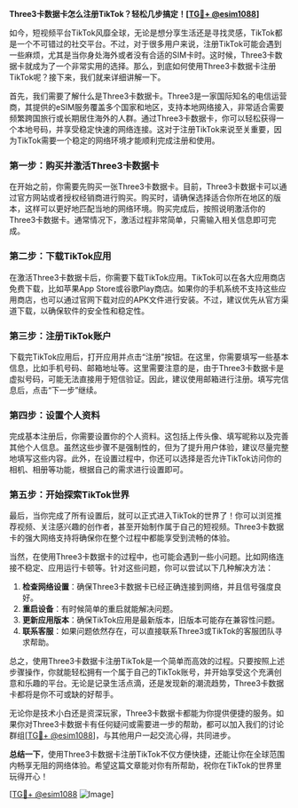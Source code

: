 **Three3卡数据卡怎么注册TikTok？轻松几步搞定！[[TG💪+ @esim1088](https://t.me/s/esim1088)]**

如今，短视频平台TikTok风靡全球，无论是想分享生活还是寻找灵感，TikTok都是一个不可错过的社交平台。不过，对于很多用户来说，注册TikTok可能会遇到一些麻烦，尤其是当你身处海外或者没有合适的SIM卡时。这时候，Three3卡数据卡就成为了一个非常实用的选择。那么，到底如何使用Three3卡数据卡注册TikTok呢？接下来，我们就来详细讲解一下。

首先，我们需要了解什么是Three3卡数据卡。Three3是一家国际知名的电信运营商，其提供的eSIM服务覆盖多个国家和地区，支持本地网络接入，非常适合需要频繁跨国旅行或长期居住海外的人群。通过Three3卡数据卡，你可以轻松获得一个本地号码，并享受稳定快速的网络连接。这对于注册TikTok来说至关重要，因为TikTok需要一个稳定的网络环境才能顺利完成注册和使用。

### 第一步：购买并激活Three3卡数据卡

在开始之前，你需要先购买一张Three3卡数据卡。目前，Three3卡数据卡可以通过官方网站或者授权经销商进行购买。购买时，请确保选择适合你所在地区的版本，这样可以更好地匹配当地的网络环境。购买完成后，按照说明激活你的Three3卡数据卡。通常情况下，激活过程非常简单，只需输入相关信息即可完成。

### 第二步：下载TikTok应用

在激活Three3卡数据卡后，你需要下载TikTok应用。TikTok可以在各大应用商店免费下载，比如苹果App Store或谷歌Play商店。如果你的手机系统不支持这些应用商店，也可以通过官网下载对应的APK文件进行安装。不过，建议优先从官方渠道下载，以确保软件的安全性和稳定性。

### 第三步：注册TikTok账户

下载完TikTok应用后，打开应用并点击“注册”按钮。在这里，你需要填写一些基本信息，比如手机号码、邮箱地址等。这里需要注意的是，由于Three3卡数据卡是虚拟号码，可能无法直接用于短信验证。因此，建议使用邮箱进行注册。填写完信息后，点击“下一步”继续。

### 第四步：设置个人资料

完成基本注册后，你需要设置你的个人资料。这包括上传头像、填写昵称以及完善其他个人信息。虽然这些步骤不是强制性的，但为了提升用户体验，建议尽量完整地填写这些内容。此外，在设置过程中，你还可以选择是否允许TikTok访问你的相机、相册等功能，根据自己的需求进行设置即可。

### 第五步：开始探索TikTok世界

最后，当你完成了所有设置后，就可以正式进入TikTok的世界了！你可以浏览推荐视频、关注感兴趣的创作者，甚至开始制作属于自己的短视频。Three3卡数据卡的强大网络支持将确保你在整个过程中都能享受到流畅的体验。

当然，在使用Three3卡数据卡的过程中，也可能会遇到一些小问题。比如网络连接不稳定、应用运行卡顿等。针对这些问题，你可以尝试以下几种解决方法：

1. **检查网络设置**：确保Three3卡数据卡已经正确连接到网络，并且信号强度良好。
2. **重启设备**：有时候简单的重启就能解决问题。
3. **更新应用版本**：确保TikTok应用是最新版本，旧版本可能存在兼容性问题。
4. **联系客服**：如果问题依然存在，可以直接联系Three3或TikTok的客服团队寻求帮助。

总之，使用Three3卡数据卡注册TikTok是一个简单而高效的过程。只要按照上述步骤操作，你就能轻松拥有一个属于自己的TikTok账号，并开始享受这个充满创意和乐趣的平台。无论是记录生活点滴，还是发现新的潮流趋势，Three3卡数据卡都将是你不可或缺的好帮手。

无论你是技术小白还是资深玩家，Three3卡数据卡都能为你提供便捷的服务。如果你对Three3卡数据卡有任何疑问或需要进一步的帮助，都可以加入我们的讨论群组[[TG💪+ @esim1088](https://t.me/s/esim1088)]，与其他用户一起交流心得，共同进步。

**总结一下**，使用Three3卡数据卡注册TikTok不仅方便快捷，还能让你在全球范围内畅享无阻的网络体验。希望这篇文章能对你有所帮助，祝你在TikTok的世界里玩得开心！

[[TG💪+ @esim1088](https://t.me/s/esim1088) ![Image](https://i.postimg.cc/4NQfJmqS/Snipaste-2025-05-13-00-14-12.png)]